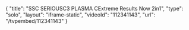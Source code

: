 {
    "title": "SSC SERIOUSC3 PLASMA CExtreme Results  Now 2in1",
    "type": "solo",
    "layout": "iframe-static",
    "videoId": "112341143",
    "url": "\/tvpembed\/112341143"
}
